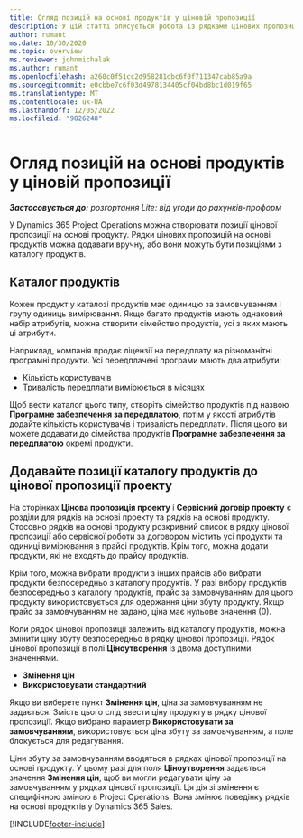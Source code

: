 ```yaml
---
title: Огляд позицій на основі продуктів у ціновій пропозиції
description: У цій статті описується робота із рядками цінових пропозицій на основі продуктів.
author: rumant
ms.date: 10/30/2020
ms.topic: overview
ms.reviewer: johnmichalak
ms.author: rumant
ms.openlocfilehash: a260c0f51cc2d958281dbc6f0f711347cab85a9a
ms.sourcegitcommit: e0cbbe7c6f03d4978134405cf04bd8bc1d019f65
ms.translationtype: MT
ms.contentlocale: uk-UA
ms.lasthandoff: 12/05/2022
ms.locfileid: "9826248"
---
```

# <a name="product-based-quote-lines-overview"></a>Огляд позицій на основі продуктів у ціновій пропозиції

_**Застосовується до:** розгортання Lite: від угоди до рахунків-проформ_

У Dynamics 365 Project Operations можна створювати позиції цінової пропозиції на основі продукту. Рядки цінових пропозицій на основі продуктів можна додавати вручну, або вони можуть бути позиціями з каталогу продуктів.

## <a name="product-catalog"></a>Каталог продуктів

Кожен продукт у каталозі продуктів має одиницю за замовчуванням і групу одиниць вимірювання. Якщо багато продуктів мають однаковий набір атрибутів, можна створити сімейство продуктів, усі з яких мають ці атрибути. 

Наприклад, компанія продає ліцензії на передплату на різноманітні програмні продукти. Усі передплачені програми мають два атрибути:

- Кількість користувачів
- Тривалість передплати вимірюється в місяцях

Щоб вести каталог цього типу, створіть сімейство продуктів під назвою **Програмне забезпечення за передплатою**, потім у якості атрибутів додайте кількість користувачів і тривалість передплати. Після цього ви можете додавати до сімейства продуктів **Програмне забезпечення за передплатою** окремі продукти.

## <a name="add-product-catalog-items-to-a-project-quote"></a>Додавайте позиції каталогу продуктів до цінової пропозиції проекту

На сторінках **Цінова пропозиція проекту** і **Сервісний договір проекту** є розділи для рядків на основі проекту та рядків на основі продукту. Стосовно рядків на основі продукту розкривний список в рядку цінової пропозиції або сервісної роботи за договором містить усі продукти та одиниці вимірювання в прайсі продуктів. Крім того, можна додати продукти, які не входять до прайсу продуктів.

Крім того, можна вибрати продукти з інших прайсів або вибрати продукти безпосередньо з каталогу продуктів. У разі вибору продуктів безпосередньо з каталогу продуктів, прайс за замовчуванням для цього продукту використовується для одержання ціни збуту продукту. Якщо прайс за замовчуванням не задано, ціна має нульове значення (0).

Коли рядок цінової пропозиції залежить від каталогу продуктів, можна змінити ціну збуту безпосередньо в рядку цінової пропозиції. Рядок цінової пропозиції в полі **Ціноутворення** із двома доступними значеннями.

- **Змінення цін**
- **Використовувати стандартний**

Якщо ви виберете пункт **Змінення цін**, ціна за замовчуванням не задається. Змість цього слід ввести ціну продукту в рядку цінової пропозиції. Якщо вибрано параметр **Використовувати за замовчуванням**, використовується ціна збуту за замовчуванням, а поле блокується для редагування.

Ціни збуту за замовчуванням вводяться в рядках цінової пропозиції на основі продукту. У цьому разі для поля **Ціноутворення** задається значення **Змінення цін**, щоб ви могли редагувати ціну за замовчуванням у рядках цінової пропозиції. Ця дія зі змінення є специфічною зміною в Project Operations. Вона змінює поведінку рядків на основі продуктів у Dynamics 365 Sales.


[!INCLUDE[footer-include](../../includes/footer-banner.md)]

